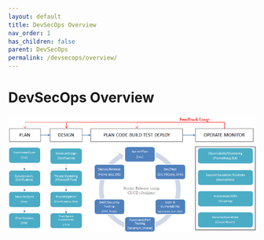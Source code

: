 ```yaml
---
layout: default
title: DevSecOps Overview
nav_order: 1
has_children: false
parent: DevSecOps
permalink: /devsecops/overview/
---
```


# DevSecOps Overview
![](../../assets/images/devsecops.png)